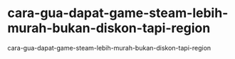# cara-gua-dapat-game-steam-lebih-murah-bukan-diskon-tapi-region
cara-gua-dapat-game-steam-lebih-murah-bukan-diskon-tapi-region
